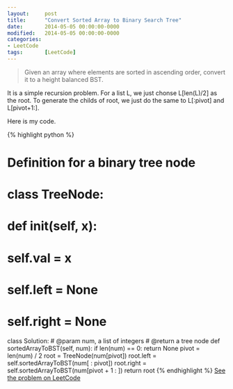 ```yaml
---
layout: 	post
title:  	"Convert Sorted Array to Binary Search Tree"
date:   	2014-05-05 00:00:00-0000
modified:	2014-05-05 00:00:00-0000
categories: 
- LeetCode
tags:		[LeetCode]
---
```


>Given an array where elements are sorted in ascending order, convert it to a height balanced BST.

It is a simple recursion problem. For a list L, we just chonse L[len(L)/2] as the root. To generate the childs of root, we just do the same to L[:pivot] and L[pivot+1:].

Here is my code.


{% highlight python %}
# Definition for a  binary tree node
# class TreeNode:
#     def __init__(self, x):
#         self.val = x
#         self.left = None
#         self.right = None

class Solution:
	# @param num, a list of integers
	# @return a tree node
	def sortedArrayToBST(self, num):
		if len(num) == 0:
			return None
		pivot = len(num) / 2
		root = TreeNode(num[pivot])
		root.left  = self.sortedArrayToBST(num[ : pivot])
		root.right = self.sortedArrayToBST(num[pivot + 1 : ]) 
		return root
{% endhighlight %}
[See the problem on LeetCode](http://oj.leetcode.com/problems/convert-sorted-array-to-binary-search-tree/)